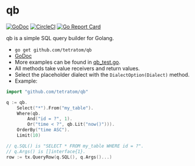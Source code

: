 qb
===

[![GoDoc](https://godoc.org/github.com/tetratom/qb?status.svg)](https://godoc.org/github.com/tetratom/qb)
[![CircleCI](https://circleci.com/gh/tetratom/qb.svg?style=svg)](https://circleci.com/gh/tetratom/qb)
[![Go Report Card](https://goreportcard.com/badge/github.com/tetratom/qb)](https://goreportcard.com/report/github.com/tetratom/qb)

qb is a simple SQL query builder for Golang.

- `go get github.com/tetratom/qb`
- [GoDoc](https://godoc.org/github.com/tetratom/qb)
- More examples can be found in [qb_test.go](./qb_test.go).
- All methods take value receivers and return values.
- Select the placeholder dialect with the `DialectOption(Dialect)` method.
- Example:

```go
import "github.com/tetratom/qb"

q := qb.
    Select("*").From("my_table").
    Where(qb.
        And("id = ?", 1).
        Or("time < ?", qb.Lit("now()"))).
    OrderBy("time ASC").
    Limit(10)

// q.SQL() is "SELECT * FROM my_table WHERE id = ?".
// q.Args() is []interface{1}.
row := tx.QueryRow(q.SQL(), q.Args()...)
```
